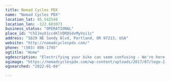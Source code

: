 ```yaml
---
title: Nomad Cycles PDX
name: "Nomad Cycles PDX"
location_lat: 45.542548
location_lon: -122.603073
business_status: "OPERATIONAL"
place_id: "ChIJeyX1cc4KlVQRDSdvMyVoi1c"
address: "5820 NE Sandy Blvd, Portland, OR 97213, USA"
website: "http://nomadcyclespdx.com/"
phone: "(503) 806-1745"
ogtitle: "Home"
ogdescription: "Electrifying your bike can seem confusing - We're here to make your journey easy!  Complete conversions starting at $1600 Contact us today to talk about how to electrify YOUR bike  503-806-1745"
ogimage: "https://nomadcyclespdx.com/wp-content/uploads/2017/07/logo-2-copy-2.png"
ogsearched: "2022-01-04"

---
```

